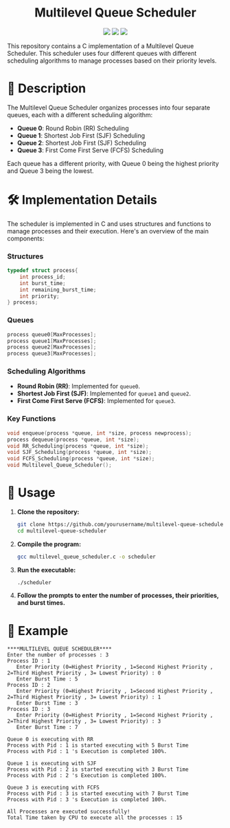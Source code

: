 <h1 align="center">Multilevel Queue Scheduler</h1>

<p align="center">
  <img src="https://img.shields.io/badge/C-Programming-blue.svg">
  <img src="https://img.shields.io/badge/Scheduling-Algorithms-brightgreen.svg">
  <img src="https://img.shields.io/badge/License-MIT-green.svg">
</p>

This repository contains a C implementation of a Multilevel Queue Scheduler. This scheduler uses four different queues with different scheduling algorithms to manage processes based on their priority levels.

<h1>📖 Description</h1>

The Multilevel Queue Scheduler organizes processes into four separate queues, each with a different scheduling algorithm:
- **Queue 0**: Round Robin (RR) Scheduling
- **Queue 1**: Shortest Job First (SJF) Scheduling
- **Queue 2**: Shortest Job First (SJF) Scheduling
- **Queue 3**: First Come First Serve (FCFS) Scheduling

Each queue has a different priority, with Queue 0 being the highest priority and Queue 3 being the lowest.

<h1>🛠️ Implementation Details</h1>

The scheduler is implemented in C and uses structures and functions to manage processes and their execution. Here's an overview of the main components:

### Structures

```c
typedef struct process{
    int process_id;
    int burst_time;
    int remaining_burst_time;
    int priority;
} process;
```

### Queues

```c
process queue0[MaxProcesses];
process queue1[MaxProcesses];
process queue2[MaxProcesses];
process queue3[MaxProcesses];
```

### Scheduling Algorithms

- **Round Robin (RR)**: Implemented for `queue0`.
- **Shortest Job First (SJF)**: Implemented for `queue1` and `queue2`.
- **First Come First Serve (FCFS)**: Implemented for `queue3`.

### Key Functions

```c
void enqueue(process *queue, int *size, process newprocess);
process dequeue(process *queue, int *size);
void RR_Scheduling(process *queue, int *size);
void SJF_Scheduling(process *queue, int *size);
void FCFS_Scheduling(process *queue, int *size);
void Multilevel_Queue_Scheduler();
```

<h1>🚀 Usage</h1>

1. **Clone the repository:**
   ```bash
   git clone https://github.com/yourusername/multilevel-queue-scheduler.git
   cd multilevel-queue-scheduler
   ```

2. **Compile the program:**
   ```bash
   gcc multilevel_queue_scheduler.c -o scheduler
   ```

3. **Run the executable:**
   ```bash
   ./scheduler
   ```

4. **Follow the prompts to enter the number of processes, their priorities, and burst times.**

<h1>📝 Example</h1>

```
****MULTILEVEL QUEUE SCHEDULER****
Enter the number of processes : 3
Process ID : 1
   Enter Priority (0=Highest Priority , 1=Second Highest Priority , 2=Third Highest Priority , 3= Lowest Priority) : 0
   Enter Burst Time : 5
Process ID : 2
   Enter Priority (0=Highest Priority , 1=Second Highest Priority , 2=Third Highest Priority , 3= Lowest Priority) : 1
   Enter Burst Time : 3
Process ID : 3
   Enter Priority (0=Highest Priority , 1=Second Highest Priority , 2=Third Highest Priority , 3= Lowest Priority) : 3
   Enter Burst Time : 7

Queue 0 is executing with RR
Process with Pid : 1 is started executing with 5 Burst Time 
Process with Pid : 1 's Execution is completed 100%. 

Queue 1 is executing with SJF
Process with Pid : 2 is started executing with 3 Burst Time 
Process with Pid : 2 's Execution is completed 100%. 

Queue 3 is executing with FCFS
Process with Pid : 3 is started executing with 7 Burst Time 
Process with Pid : 3 's Execution is completed 100%. 

All Processes are executed successfully!
Total Time taken by CPU to execute all the processes : 15
